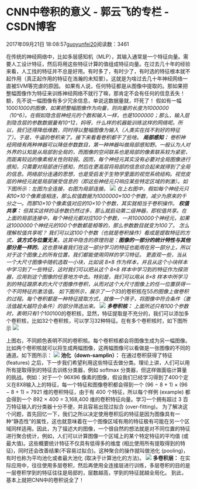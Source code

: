 
# CNN中卷积的意义 - 郭云飞的专栏 - CSDN博客


2017年09月21日 18:08:57[guoyunfei20](https://me.csdn.net/guoyunfei20)阅读数：3461


在传统的神经网络中，比如多层感知机（MLP），其输入通常是一个特征向量。需要人工设计特征，然后将用这些特征计算的值组成特征向量。在过去几十年的经验来看，人工找的特征并不总是好用。有时多了，有时少了，有时选的特征根本就不起作用（真正起作用的特征在浩瀚的未知里）。这就是为啥过去几十年神经网络一直被SVM等完虐的原因。
如果有人说，任何特征都是从图像中提取的。那如果把整幅图像作为特征来训练神经网络不就行了嘛，那肯定不会有任何的信息丢失！额，先不说一幅图像有多少冗余信息，单说这数据量就，吓死了！
假如有一幅1000*1000的图像，如果把整幅图像作为向量，则向量的长度为1000000（10^6）。在假如隐含层神经元的个数和输入一样，也是1000000；那么，输入层到隐含层的参数数据量有10^12，妈呀，什么样的机器能训练这样的网络呢。所以，我们还得降低维数，同时得以整幅图像为输入（人类实在找不到好的特征了）。于是，牛逼的卷积来了。接下来看看卷积都干了些啥。
**局部感知：**
卷积神经网络有两种神器可以降低参数数目，第一种神器叫做局部感知野。一般认为人对外界的认知是从局部到全局的，而图像的空间联系也是局部的像素联系较为紧密，而距离较远的像素相关性则较弱。因而，每个神经元其实没有必要对全局图像进行感知，只需要对局部进行感知，然后在更高层将局部的信息综合起来就得到了全局的信息。网络部分连通的思想，也是受启发于生物学里面的视觉系统结构。视觉皮层的神经元就是局部接受信息的（即这些神经元只响应某些特定区域的刺激）。如下图所示：左图为全连接，右图为局部连接。
![](https://img-blog.csdn.net/20170921184700803?watermark/2/text/aHR0cDovL2Jsb2cuY3Nkbi5uZXQvZ3VveXVuZmVpMjA=/font/5a6L5L2T/fontsize/400/fill/I0JBQkFCMA==/dissolve/70/gravity/Center)
在上右图中，假如每个神经元只和10×10个像素值相连，那么权值数据为1000000×100个参数，减少为原来的千分之一。而那10×10个像素值对应的10×10个参数，其实就相当于卷积操作。
**权值共享：**
但其实这样的话参数仍然过多，那么就启动第二级神器，即权值共享。在上面的局部连接中，每个神经元都对应100个参数，一共1000000个神经元，如果这1000000个神经元的100个参数都是相等的，那么参数数目就变为100了。
怎么理解权值共享呢？
我们可以这100个参数（也就是卷积操作）看成是提取特征的方式，**该方式与位置无关**。这其中隐含的原理则是：**图像的一部分的统计特性与其他部分是一样的**。这也意味着我们在这一部分学习的特征也能用在另一部分上，所以对于这个图像上的所有位置，我们都能使用同样的学习特征。
更直观一些，当从一个大尺寸图像中随机选取一小块，比如说 8×8 作为样本，并且从这个小块样本中学习到了一些特征，这时我们可以把从这个 8×8 样本中学习到的特征作为探测器，应用到这个图像的任意地方中去。特别是，我们可以用从 8×8 样本中所学习到的特征跟原本的大尺寸图像作卷积，从而对这个大尺寸图像上的任一位置获得一个不同特征的激活值。
如下图所示，展示了一个3*3的卷积核在5*5的图像上做卷积的过程。每个卷积都是一种特征提取方式，就像一个筛子，将图像中符合条件（激活值越大越符合条件）的部分筛选出来。
![](https://img-blog.csdn.net/20170921185110491?watermark/2/text/aHR0cDovL2Jsb2cuY3Nkbi5uZXQvZ3VveXVuZmVpMjA=/font/5a6L5L2T/fontsize/400/fill/I0JBQkFCMA==/dissolve/70/gravity/Center)
**多卷积核：**
上面所述只有100个参数时，表明只有1个100*100的卷积核，显然，特征提取是不充分的，我们可以添加多个卷积核，比如32个卷积核，可以学习32种特征。在有多个卷积核时，如下图所示
![](https://img-blog.csdn.net/20170921185236597?watermark/2/text/aHR0cDovL2Jsb2cuY3Nkbi5uZXQvZ3VveXVuZmVpMjA=/font/5a6L5L2T/fontsize/400/fill/I0JBQkFCMA==/dissolve/70/gravity/Center)

上图右，不同颜色表明不同的卷积核。每个卷积核都会将图像生成为另一幅图像。比如两个卷积核就可以将生成两幅图像，这两幅图像可以看做是一张图像的不同的通道。如下图所示：
![](https://img-blog.csdn.net/20170921185555913?watermark/2/text/aHR0cDovL2Jsb2cuY3Nkbi5uZXQvZ3VveXVuZmVpMjA=/font/5a6L5L2T/fontsize/400/fill/I0JBQkFCMA==/dissolve/70/gravity/Center)
**池化（down-samplin）：**
在通过卷积获得了特征 (features) 之后，下一步我们希望利用这些特征去做分类。理论上讲，人们可以用所有提取得到的特征去训练分类器，例如 softmax 分类器，但这样做面临计算量的挑战。例如：对于一个 96X96 像素的图像，假设我们已经学习得到了400个定义在8X8输入上的特征，每一个特征和图像卷积都会得到一个 (96 − 8 + 1) × (96 − 8 + 1) = 7921 维的卷积特征，由于有 400 个特征，所以每个样例 (example) 都会得到一个 892 × 400 = 3,168,400
 维的卷积特征向量。学习一个拥有超过 3 百万特征输入的分类器十分不便，并且容易出现过拟合 (over-fitting)。
为了解决这个问题，首先回忆一下，我们之所以决定使用卷积后的特征是因为图像具有一种“静态性”的属性，这也就意味着在一个图像区域有用的特征极有可能在另一个区域同样适用。因此，为了描述大的图像，一个很自然的想法就是对不同位置的特征进行聚合统计，例如，人们可以计算图像一个区域上的某个特定特征的平均值 (或最大值)。这些概要统计特征不仅具有低得多的维度 (相比使用所有提取得到的特征)，同时还会改善结果(不容易过拟合)。这种聚合的操作就叫做池化 (pooling)，有时也称为平均池化或者最大池化 (取决于计算池化的方法)。
![](https://img-blog.csdn.net/20170921190827671?watermark/2/text/aHR0cDovL2Jsb2cuY3Nkbi5uZXQvZ3VveXVuZmVpMjA=/font/5a6L5L2T/fontsize/400/fill/I0JBQkFCMA==/dissolve/70/gravity/Center)
**多卷积层：**
在实际应用中，往往使用多层卷积，然后再使用全连接层进行训练，多层卷积的目的是一层卷积学到的特征往往是局部的，层数越高，学到的特征就越全局化。
到此，基本上就把CNN中的卷积说全了！







